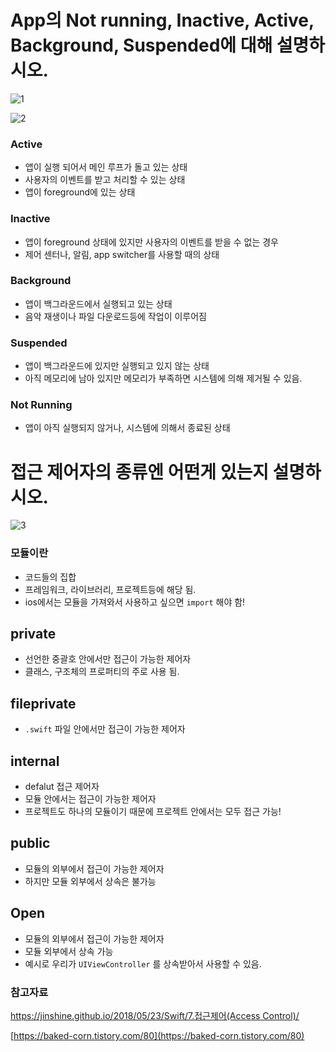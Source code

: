 # App의 Not running, Inactive, Active, Background, Suspended에 대해 설명하시오.

![1](https://user-images.githubusercontent.com/35272802/125194020-6272ff80-e28a-11eb-9cf7-6cf1556361d2.png)

![2](https://user-images.githubusercontent.com/35272802/125194014-5e46e200-e28a-11eb-85d7-ea8c87fbcf17.png)

### Active

- 앱이 실행 되어서 메인 루프가 돌고 있는 상태
- 사용자의 이벤트를 받고 처리할 수 있는 상태
- 앱이 foreground에 있는 상태

### Inactive

- 앱이 foreground 상태에 있지만 사용자의 이벤트를 받을 수 없는 경우
- 제어 센터나, 알림, app switcher를 사용할 때의 상태

### Background

- 앱이 백그라운드에서 실행되고 있는 상태
- 음악 재생이나 파일 다운로드등에 작업이 이루어짐

### Suspended

- 앱이 백그라운드에 있지만 실행되고 있지 않는 상태
- 아직 메모리에 남아 있지만 메모리가 부족하면 시스템에 의해 제거될 수 있음.

### Not Running

- 앱이 아직 실행되지 않거나, 시스템에 의해서 종료된 상태

# 접근 제어자의 종류엔 어떤게 있는지 설명하시오.

![3](https://user-images.githubusercontent.com/35272802/125194026-69017700-e28a-11eb-8017-40d4a1f9f179.png)

### 모듈이란

- 코드들의 집합
- 프레임워크, 라이브러리, 프로젝트등에 해당 됨.
- ios에서는 모듈을 가져와서 사용하고 싶으면 `import` 해야 함!

## private

- 선언한 중괄호 안에서만 접근이 가능한 제어자
- 클래스, 구조체의 프로퍼티의 주로 사용 됨.

## fileprivate

- `.swift` 파일 안에서만 접근이 가능한 제어자

## internal

- defalut 접근 제어자
- 모듈 안에서는 접근이 가능한 제어자
- 프로젝트도 하나의 모듈이기 때문에 프로젝트 안에서는 모두 접근 가능!

## public

- 모듈의 외부에서 접근이 가능한 제어자
- 하지만 모듈 외부에서 상속은 불가능

## Open

- 모듈의 외부에서 접근이 가능한 제어자
- 모듈 외부에서 상속 가능
- 예시로 우리가 `UIViewController` 를 상속받아서 사용할 수 있음.

### 참고자료

[https://jinshine.github.io/2018/05/23/Swift/7.접근제어(Access Control)/](https://jinshine.github.io/2018/05/23/Swift/7.%EC%A0%91%EA%B7%BC%EC%A0%9C%EC%96%B4(Access%20Control)/)

[https://baked-corn.tistory.com/80](https://baked-corn.tistory.com/80)
